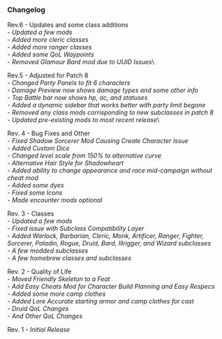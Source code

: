 ### Changelog

Rev.6 - Updates and some class additions\
\- *Updated a few mods*\
\- *Added more cleric classes*\
\- *Added more ranger classes*\
\- *Added some QoL Waypoints*\
\- *Removed Glamour Bard mod due to UUID Issues*\

Rev.5 - Adjusted for Patch 8\
\- *Changed Party Panels to fit 6 characters*\
\- *Damage Preview now shows damage types and some other info*\
\- *Top Battle bar now shows hp, ac, and statuses*\
\- *Added a dynamic sidebar that works better with party limit begone*\
\- *Removed any class mods corrisponding to new subclasses in patch 8*\
\- *Updated pre-existing mods to most recent release*\

Rev. 4 - Bug Fixes and Other\
\- *Fixed Shadow Sorcerer Mod Causing Create Character Issue*\
\- *Added Custom Dice*\
\- *Changed level scale from 150% to alternative curve*\
\- *Alternative Hair Style for Shadowheart*\
\- *Added ability to change appearance and race mid-campaign without cheat mod*\
\- *Added some dyes*\
\- *Fixed some Icons*\
\- *Made encounter mods optional*

Rev. 3 - Classes\
\- *Updated a few mods*\
\- *Fixed issue with Subclass Compatibility Layer*\
\- *Added Warlock, Barbarian, Cleric, Monk, Artificer, Ranger, Fighter, Sorcerer, Paladin, Rogue, Druid, Bard, Illrigger, and Wizard subclasses*\
\- *A few modded subclasses*\
\- *A few homebrew classes and subclasses*

Rev. 2 - Quality of Life\
\-  *Moved Friendly Skeleton to a Feat*\
\-  *Add Easy Cheats Mod for Character Build Planning and Easy Respecs*\
\-  *Added some more camp clothes*\
\-  *Added Lore Accurate starting armor and camp clothes for cast*\
\-  *Druid QoL Changes*\
\-  *And Other QoL Changes*

Rev. 1 - *Initial Release*